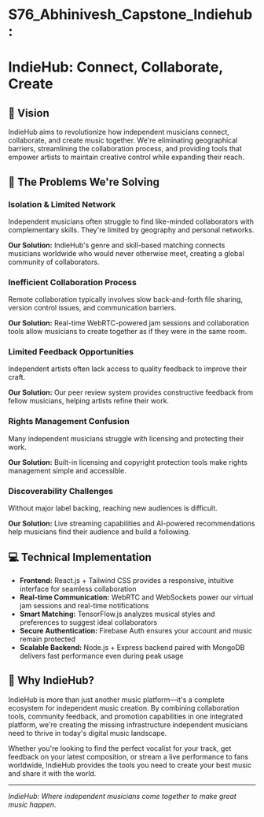 # S76_Abhinivesh_Capstone_Indiehub:

# IndieHub: Connect, Collaborate, Create

## 🎵 Vision
IndieHub aims to revolutionize how independent musicians connect, collaborate, and create music together. We're eliminating geographical barriers, streamlining the collaboration process, and providing tools that empower artists to maintain creative control while expanding their reach.

## 🎸 The Problems We're Solving

### Isolation & Limited Network
Independent musicians often struggle to find like-minded collaborators with complementary skills. They're limited by geography and personal networks.

**Our Solution:** IndieHub's genre and skill-based matching connects musicians worldwide who would never otherwise meet, creating a global community of collaborators.

### Inefficient Collaboration Process
Remote collaboration typically involves slow back-and-forth file sharing, version control issues, and communication barriers.

**Our Solution:** Real-time WebRTC-powered jam sessions and collaboration tools allow musicians to create together as if they were in the same room.

### Limited Feedback Opportunities
Independent artists often lack access to quality feedback to improve their craft.

**Our Solution:** Our peer review system provides constructive feedback from fellow musicians, helping artists refine their work.

### Rights Management Confusion
Many independent musicians struggle with licensing and protecting their work.

**Our Solution:** Built-in licensing and copyright protection tools make rights management simple and accessible.

### Discoverability Challenges
Without major label backing, reaching new audiences is difficult.

**Our Solution:** Live streaming capabilities and AI-powered recommendations help musicians find their audience and build a following.

## 💻 Technical Implementation

- **Frontend:** React.js + Tailwind CSS provides a responsive, intuitive interface for seamless collaboration
- **Real-time Communication:** WebRTC and WebSockets power our virtual jam sessions and real-time notifications
- **Smart Matching:** TensorFlow.js analyzes musical styles and preferences to suggest ideal collaborators
- **Secure Authentication:** Firebase Auth ensures your account and music remain protected
- **Scalable Backend:** Node.js + Express backend paired with MongoDB delivers fast performance even during peak usage

## 🚀 Why IndieHub?

IndieHub is more than just another music platform—it's a complete ecosystem for independent music creation. By combining collaboration tools, community feedback, and promotion capabilities in one integrated platform, we're creating the missing infrastructure independent musicians need to thrive in today's digital music landscape.

Whether you're looking to find the perfect vocalist for your track, get feedback on your latest composition, or stream a live performance to fans worldwide, IndieHub provides the tools you need to create your best music and share it with the world.

---
*IndieHub: Where independent musicians come together to make great music happen.*